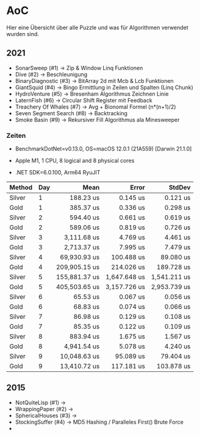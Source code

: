 # AoC

Hier eine Übersicht über alle Puzzle und was für Algorithmen verwendet wurden sind.

## 2021 

* SonarSweep (#1) -> Zip & Window Linq Funktionen
* Dive (#2) -> Beschleunigung 
* BinaryDiagnostic (#3) -> BitArray 2d mit Mcb & Lcb Funktionen
* GiantSquid (#4) -> Bingo Ermittlung in Zeilen und Spalten (Linq Chunk)
* HydroVenture (#5) -> Bresenham Algorithmus Zeichnen Linie
* LaternFish (#6) -> Circular Shift Register mit Feedback
* Treachery Of Whales (#7) -> Avg + Bionomal Formel (n*(n+1)/2)
* Seven Segment Search (#8) -> Backtracking 
* Smoke Basin (#9) -> Rekursiver Fill Algorithmus ala Minesweeper 

### Zeiten

* BenchmarkDotNet=v0.13.0, OS=macOS 12.0.1 (21A559) [Darwin 21.1.0]

* Apple M1, 1 CPU, 8 logical and 8 physical cores

* .NET SDK=6.0.100, Arm64 RyuJIT

| Method | Day |          Mean |        Error |       StdDev |
|------- |---- |--------------:|-------------:|-------------:|
| Silver |   1 |     188.23 us |     0.145 us |     0.121 us |
|   Gold |   1 |     385.37 us |     0.336 us |     0.298 us |
| Silver |   2 |     594.40 us |     0.661 us |     0.619 us |
|   Gold |   2 |     589.06 us |     0.819 us |     0.726 us |
| Silver |   3 |   3,111.68 us |     4.769 us |     4.461 us |
|   Gold |   3 |   2,713.37 us |     7.995 us |     7.479 us |
| Silver |   4 |  69,930.93 us |   100.488 us |    89.080 us |
|   Gold |   4 | 209,905.15 us |   214.026 us |   189.728 us |
| Silver |   5 | 155,881.37 us | 1,647.648 us | 1,541.211 us |
|   Gold |   5 | 405,503.65 us | 3,157.726 us | 2,953.739 us |
| Silver |   6 |      65.53 us |     0.067 us |     0.056 us |
|   Gold |   6 |      68.83 us |     0.074 us |     0.066 us |
| Silver |   7 |      86.98 us |     0.129 us |     0.108 us |
|   Gold |   7 |      85.35 us |     0.122 us |     0.109 us |
| Silver |   8 |     883.94 us |     1.675 us |     1.567 us |
|   Gold |   8 |   4,941.54 us |     5.078 us |     4.240 us |
| Silver |   9 |  10,048.63 us |    95.089 us |    79.404 us |
|   Gold |   9 |  13,410.72 us |   117.181 us |   103.878 us |
## 2015 

* NotQuiteLisp (#1) ->
* WrappingPaper (#2) -> 
* SphericalHouses (#3) ->
* StockingSuffer (#4) -> MD5 Hashing / Paralleles First()  Brute Force 
* 